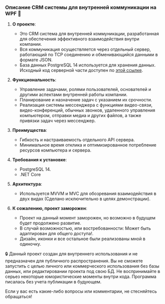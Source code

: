 ### Описание CRM системы для внутренней коммуникации на WPF 🚀

1. **О проекте**:
   - Это CRM система для внутренней коммуникации, разработанная для обеспечения эффективного взаимодействия внутри компании.
   - Вся коммуникация осуществляется через отдельный сервер, работающий по TCP соединению и обменивающийся данными в формате JSON.
   - База данных PostgreSQL 14 используется для хранения данных. Исходный код серверной части доступен по [этой ссылке](https://github.com/3adrot-Shot/TableHost/).

2. **Функциональность**:
   - Управление задачами, ролями пользователей, основателей и другими аспектами внутренней работы компании.
   - Планирование и назначение задач с указанием их срочности.
   - Реализация системы мессенджера с функциями видео-связи, видео-конференций, обычных звонков, удаленного управления компьютером, отправки медиа и других файлов, а также привязки задач через мессенджер.

3. **Преимущества**:
   - Гибкость и настраиваемость отдельного API сервера.
   - Минимальное время отклика и оптимизированное потребление ресурсов компьютера и сервера.

4. **Требования к установке**:
   - PostgreSQL 14.
   - .NET Core

5. **Архитектура**:
   - Используется MVVM и MVC для обозревания взаимодействия в двух видах (Сделано исключительно в целях демонстрации).

6. **К сожалению, проект заморожен**:
   - Проект на данный момент заморожен, но возможно в будущем будет продолжено развитие.
   - В случай возможностью, или востребованности: Может быть адаптирован для общего доступа!.
   - Дизайн, иконки и все остальное были реализованы мной в одиночку.

🔒 Данный проект создан для внутреннего использования и не предназначен для публичного распространения. 
Вы не сможете запустить с целью личного или коммерческого использования без базы данных, или редактировании проекта под свою БД.
Не воспринимайте в серьез некоторые юмористические моменты внутри кода. Программа писалась без учета публикации в будующем.

Если у вас есть какие-либо вопросы или комментарии, не стесняйтесь обращаться!

